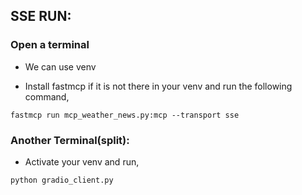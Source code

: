 ## SSE RUN:
### Open a terminal
- We can use venv

- Install fastmcp if it is not there in your venv and run the following command,

```
fastmcp run mcp_weather_news.py:mcp --transport sse
```
### Another Terminal(split):

- Activate your venv and run,

```
python gradio_client.py
```
